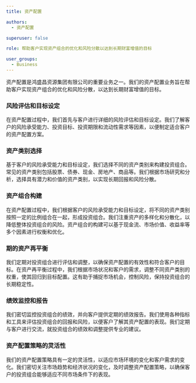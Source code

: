 ```yaml
---
title: 资产配置

authors:
  - 资产配置

superuser: false

role: 帮助客户实现资产组合的优化和风险分散以达到长期财富增值的目标

user_groups:
  - Business
---
```


资产配置是鸿盛昌资源集团有限公司的重要业务之一。我们的资产配置业务旨在帮助客户实现资产组合的优化和风险分散，以达到长期财富增值的目标。

### 风险评估和目标设定

在资产配置过程中，我们首先与客户进行详细的风险评估和目标设定。我们了解客户的风险承受能力、投资目标、投资期限和流动性需求等因素，以便制定适合客户的资产配置方案。

### 资产类别选择

基于客户的风险承受能力和目标设定，我们选择不同的资产类别来构建投资组合。常见的资产类别包括股票、债券、现金、房地产、商品等。我们根据市场研究和分析，选择具有潜力和价值的资产类别，以实现长期回报和风险分散。

### 资产组合构建

在资产配置过程中，我们根据客户的风险承受能力和目标设定，将不同的资产类别按照一定的比例组合在一起，形成投资组合。我们注重资产的多样化和分散化，以降低整体投资组合的风险。资产组合的构建可以基于现金流、市场价值、收益率等多个因素进行权衡和优化。

### 期的资产再平衡

我们定期对投资组合进行评估和调整，以确保资产配置的有效性和符合客户的目标。在资产再平衡过程中，我们根据市场状况和客户的需求，调整不同资产类别的权重，使其回归到目标配置。这有助于捕捉市场机会，控制风险，保持投资组合的长期稳定性。

### 绩效监控和报告

我们密切监控投资组合的绩效，并向客户提供定期的绩效报告。我们使用各种指标和工具来评估投资组合的回报和风险，以便客户了解其资产配置的表现。我们定期与客户进行交流，就投资组合的绩效和调整提供专业的建议。

### 资产配置策略的灵活性

我们的资产配置策略具有一定的灵活性，以适应市场环境的变化和客户需求的变化。我们密切关注市场趋势和经济状况的变化，及时调整资产配置策略，以确保客户的投资组合能够适应不同市场条件下的表现。